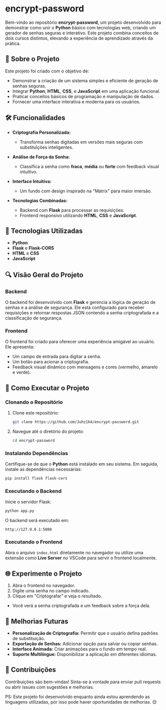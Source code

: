 # encrypt-password

Bem-vindo ao repositório **encrypt-password**, um projeto desenvolvido para demonstrar como unir o **Python** básico com tecnologias web, criando um gerador de senhas seguras e interativo. Este projeto combina conceitos de dois cursos distintos, elevando a experiência de aprendizado através da prática.

## 🚀 Sobre o Projeto

Este projeto foi criado com o objetivo de:

- Demonstrar a criação de um sistema simples e eficiente de geração de senhas seguras.
- Integrar **Python**, **HTML**, **CSS**, e **JavaScript** em uma aplicação funcional.
- Praticar conceitos básicos de programação e manipulação de dados.
- Fornecer uma interface interativa e moderna para os usuários.

## 🛠️ Funcionalidades

- **Criptografia Personalizada:**
  - Transforma senhas digitadas em versões mais seguras com substituições inteligentes.

- **Análise de Força da Senha:**
  - Classifica a senha como **fraca**, **média** ou **forte** com feedback visual intuitivo.

- **Interface Intuitiva:**
  - Um fundo com design inspirado na "Matrix" para maior imersão.

- **Tecnologias Combinadas:**
  - Backend com **Flask** para processar as requisições.
  - Frontend responsivo utilizando **HTML**, **CSS** e **JavaScript**.

## 🔧 Tecnologias Utilizadas

- **Python**
- **Flask** e **Flask-CORS**
- **HTML** e **CSS**
- **JavaScript**

## 🔍 Visão Geral do Projeto

### Backend
O backend foi desenvolvido com **Flask** e gerencia a lógica de geração de senhas e a análise de segurança. Ele está configurado para receber requisições e retornar respostas JSON contendo a senha criptografada e a classificação de segurança.

### Frontend
O frontend foi criado para oferecer uma experiência amigável ao usuário. Ele apresenta:

- Um campo de entrada para digitar a senha.
- Um botão para acionar a criptografia.
- Feedback visual dinâmico com mensagens e cores (vermelho, amarelo e verde).

## 🔄 Como Executar o Projeto

### Clonando o Repositório

1. Clone este repositório:
   ```bash
   git clone https://github.com/Juhz1k4/encrypt-password.git
   ```

2. Navegue até o diretório do projeto:
   ```bash
   cd encrypt-password
   ```

### Instalando Dependências

Certifique-se de que o **Python** está instalado em seu sistema. Em seguida, instale as dependências necessárias:

```bash
pip install flask flask-cors
```

### Executando o Backend

Inicie o servidor Flask:

```bash
python app.py
```

O backend será executado em:

```
http://127.0.0.1:5000
```

### Executando o Frontend

Abra o arquivo `index.html` diretamente no navegador ou utilize uma extensão como **Live Server** no VSCode para servir o frontend localmente.

## 🌐 Experimente o Projeto

1. Abra o frontend no navegador.
2. Digite uma senha no campo indicado.
3. Clique em "Criptografar" e veja o resultado.

- Você verá a senha criptografada e um feedback sobre a força dela.

## 🎨 Melhorias Futuras

- **Personalização de Criptografia:** Permitir que o usuário defina padrões de substituição.
- **Exportação de Senhas:** Adicionar opção para salvar ou copiar senhas.
- **Interface Animada:** Criar animações para o fundo em tempo real.
- **Suporte Multilíngue:** Disponibilizar a aplicação em diferentes idiomas.

## 📢 Contribuições

Contribuições são bem-vindas! Sinta-se à vontade para enviar pull requests ou abrir issues com sugestões e melhorias.

PS: Este projeto foi desenvolvido enquanto ainda estou aprendendo as linguagens utilizadas, por isso pode haver oportunidades de melhorias. 😊

